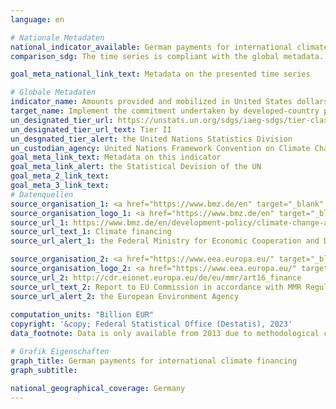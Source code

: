 ```yaml
---
language: en    

# Nationale Metadaten    
national_indicator_available: German payments for international climate financing    
comparison_sdg: The time series is compliant with the global metadata.    

goal_meta_national_link_text: Metadata on the presented time series    

# Globale Metadaten    
indicator_name: Amounts provided and mobilized in United States dollars per year in relation to the continued existing collective mobilization goal of the $100 billion commitment through to 2025    
target_name: Implement the commitment undertaken by developed-country parties to the United Nations Framework Convention on Climate Change to a goal of mobilizing jointly $100 billion annually by 2020 from all sources to address the needs of developing countries in the context of meaningful mitigation actions and transparency on implementation and fully operationalize the Green Climate Fund through its capitalization as soon as possible    
un_designated_tier_url: https://unstats.un.org/sdgs/iaeg-sdgs/tier-classification/    
un_designated_tier_url_text: Tier II    
un_desgnated_tier_alert: the United Nations Statistics Division    
un_custodian_agency: United Nations Framework Convention on Climate Change (UNFCCC)    
goal_meta_link_text: Metadata on this indicator    
goal_meta_link_alert: the Statistical Devision of the UN    
goal_meta_2_link_text:     
goal_meta_3_link_text:         
# Datenquellen
source_organisation_1: <a href="https://www.bmz.de/en" target="_blank" onclick="return confirm_alert('the Federal Ministry for Economic Cooperation and Development','En');"> Federal Ministry for Economic Cooperation and Development </a>
source_organisation_logo_1: <a href="https://www.bmz.de/en" target="_blank" onclick="return confirm_alert('the Federal Ministry for Economic Cooperation and Development','En');"><img src="https://sdg-indikatoren.de/public/OrgImgEn/bmz.png" alt="Logo bmz" style="height:60px; width:148px"/></a>
source_url_1: https://www.bmz.de/en/development-policy/climate-change-and-development/climate-financing
source_url_text_1: Climate financing
source_url_alert_1: the Federal Ministry for Economic Cooperation and Development

source_organisation_2: <a href="https://www.eea.europa.eu/" target="_blank" onclick="return confirm_alert('the European Environment Agency','En');"> European Environment Agency (EEA) </a>
source_organisation_logo_2: <a href="https://www.eea.europa.eu/" target="_blank" onclick="return confirm_alert('the European Environment Agency','En');"><img src="https://sdg-indikatoren.de/public/OrgImgEn/eea.png" alt="Logo eea" style="height:60px; width:148px"/></a>
source_url_2: http://cdr.eionet.europa.eu/de/eu/mmr/art16_finance
source_url_text_2: Report to EU Commission in accordance with MMR Regulation article 16
source_url_alert_2: the European Environment Agency
    
computation_units: "Billion EUR"    
copyright: '&copy; Federal Statistical Office (Destatis), 2023'    
data_footnote: Data is only available from 2013 due to methodological changes.    

# Grafik Eigenschaften    
graph_title: German payments for international climate financing
graph_subtitle:     

national_geographical_coverage: Germany    
---
```


<span></span>